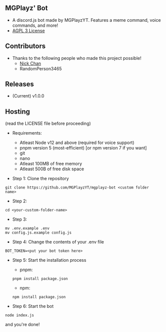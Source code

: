 ## MGPlayz' Bot
* A discord.js bot made by MGPlayzYT. Features a meme command, voice commands, and more!
* [AGPL 3 License](https://raw.githubusercontent.com/MGPlayzYT/mgplayz-bot/main/LICENSE)

## Contributors
* Thanks to the following people who made this project possible!
   * [Nick Chan](https://github.com/asdfugil/)
   * RandomPerson3465
 
## Releases
* (Current) v1.0.0

## Hosting
(read the LICENSE file before proceeding)
* Requirements:
  * Atleast Node v12 and above (required for voice support)
  * pnpm version 5 (most-efficient) [or npm version 7 if you want]
  * git
  * nano
  * Atleast 100MB of free memory
  * Atleast 500B of free disk space
  
* Step 1: Clone the repository
```
git clone https://github.com/MGPlayzYT/mgplayz-bot <custom folder name>
```
* Step 2: 
```
cd <your-custom-folder-name>
```
* Step 3:
```
mv .env.example .env
mv config.js.example config.js
```
* Step 4: Change the contents of your .env file
```
BOT_TOKEN=<put your bot token here>
```
* Step 5: Start the installation process
   - pnpm:
   ```
   pnpm install package.json
   ```
   - npm:
   ```
   npm install package.json
   ```

* Step 6: Start the bot
```
node index.js
```
and you're done!
